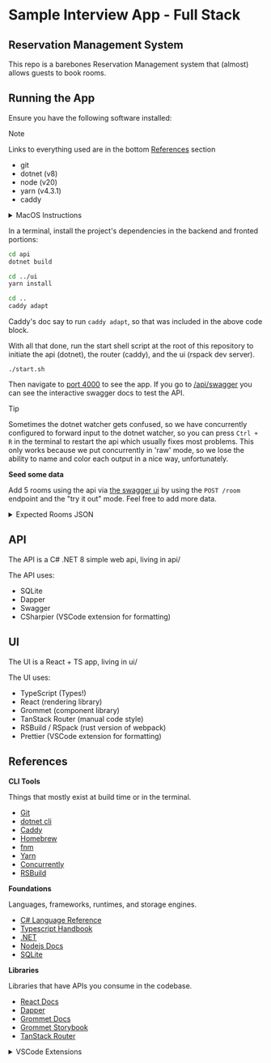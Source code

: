 # Sample Interview App - Full Stack

## Reservation Management System

This repo is a barebones Reservation Management system that (almost)
allows guests to book rooms.

## Running the App

Ensure you have the following software installed:

> [!NOTE]
> Links to everything used are in the bottom [References](#References) section

- git
- dotnet (v8)
- node (v20)
- yarn (v4.3.1)
- caddy

<details>

<summary>MacOS Instructions</summary>

If you are on a mac, get homebrew so you can quickly install everything:

```sh
brew install git
brew install dotnet
dotnet --list-sdks # tested with sdk 8.0.104

# I recommend fnm to manage node
brew install fnm
fnm install 20
node --version # expect at least v20

# We recommend using corepack
corepack enable
which yarn

# if that doesn't work you can install yarn globally with npm
# npm i -g yarn

brew install caddy
```

</details>

In a terminal, install the project's dependencies in the backend and fronted portions:

```sh
cd api
dotnet build

cd ../ui
yarn install

cd ..
caddy adapt
```

Caddy's doc say to run `caddy adapt`, so that was included in the above code block.

With all that done, run the start shell script at the root of this repository to initiate
the api (dotnet), the router (caddy), and the ui (rspack dev server).

```
./start.sh
```

Then navigate to [port 4000](http://localhost:4000) to see the app.
If you go to [/api/swagger](http://localhost:4000/api/swagger) you can see
the interactive swagger docs to test the API.

> [!TIP]
> Sometimes the dotnet watcher gets confused, so we have concurrently configured to forward
> input to the dotnet watcher, so you can press `Ctrl + R` in the terminal to restart the api
> which usually fixes most problems. This only works because we put concurrently in 'raw' mode, so we
> lose the ability to name and color each output in a nice way, unfortunately.

**Seed some data**

Add 5 rooms using the api via [the swagger ui](http://localhost:4000/api/swagger) by
using the `POST /room` endpoint and the "try it out" mode. Feel free to add more data.

<details>
<summary>Expected Rooms JSON</summary>

You can use the `GET /room` to check if the DB has these saved:

```json
[
  {
    "number": 1,
    "state": 0
  },
  {
    "number": 2,
    "state": 0
  },
  {
    "number": 3,
    "state": 0
  },
  {
    "number": 4,
    "state": 0
  },
  {
    "number": 5,
    "state": 0
  }
]
```

</details>

## API

The API is a C# .NET 8 simple web api, living in api/

The API uses:

- SQLite
- Dapper
- Swagger
- CSharpier (VSCode extension for formatting)

## UI

The UI is a React + TS app, living in ui/

The UI uses:

- TypeScript (Types!)
- React (rendering library)
- Grommet (component library)
- TanStack Router (manual code style)
- RSBuild / RSpack (rust version of webpack)
- Prettier (VSCode extension for formatting)

## References

**CLI Tools**

Things that mostly exist at build time or in the terminal.

- [Git](https://git-scm.com/docs)
- [dotnet cli](https://learn.microsoft.com/en-us/dotnet/core/tools/dotnet)
- [Caddy](https://caddyserver.com/docs/)
- [Homebrew](https://brew.sh/)
- [fnm](https://github.com/Schniz/fnm)
- [Yarn](https://yarnpkg.com/)
- [Concurrently](https://github.com/open-cli-tools/concurrently)
- [RSBuild](https://rsbuild.dev/)

**Foundations**

Languages, frameworks, runtimes, and storage engines.

- [C# Language Reference](https://learn.microsoft.com/en-us/dotnet/csharp/language-reference/)
- [Typescript Handbook](https://www.typescriptlang.org/docs/handbook/intro.html)
- [.NET](https://learn.microsoft.com/en-us/dotnet/)
- [Nodejs Docs](https://nodejs.org/en)
- [SQLite](https://sqlite.org/docs.html)

**Libraries**

Libraries that have APIs you consume in the codebase.

- [React Docs](https://react.dev/)
- [Dapper](https://www.learndapper.com/)
- [Grommet Docs](https://v2.grommet.io/)
- [Grommet Storybook](https://storybook.grommet.io/?path=/story/all--all)
- [TanStack Router](https://tanstack.com/router/latest/docs/framework/react/overview)

<details>

<summary>VSCode Extensions</summary>

We purposefully kept most/all editor config outside of this repo,
but if you happen to use VSCode we recommend these extensions for
this repo:

- [Todo Tree](https://marketplace.visualstudio.com/items?itemName=Gruntfuggly.todo-tree)
- [C#](https://marketplace.visualstudio.com/items?itemName=ms-dotnettools.csharp)
- [CSharpier](https://marketplace.visualstudio.com/items?itemName=csharpier.csharpier-vscode)
- [Prettier](https://marketplace.visualstudio.com/items?itemName=esbenp.prettier-vscode)
- [ESLint](https://marketplace.visualstudio.com/items?itemName=dbaeumer.vscode-eslint)
- [Error Lens](https://marketplace.visualstudio.com/items?itemName=usernamehw.errorlens)
- [Pretty Typescript Errors](https://marketplace.visualstudio.com/items?itemName=yoavbls.pretty-ts-errors)

</details>
